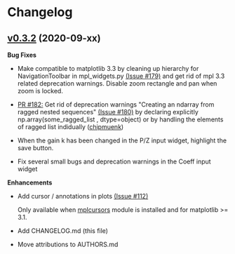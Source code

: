 # Changelog

## [v0.3.2](https://github.com/chipmuenk/pyfda/tree/v0.3.2) (2020-09-xx)

**Bug Fixes**
- Make compatible to matplotlib 3.3 by cleaning up hierarchy for NavigationToolbar in mpl_widgets.py
 [(Issue \#179)](https://github.com/chipmuenk/pyfda/issues/179) and get rid of mpl 3.3 related deprecation warnings. Disable zoom rectangle and pan when zoom is locked. 

- [PR \#182:](https://github.com/chipmuenk/pull/182) Get rid of deprecation warnings "Creating an ndarray from ragged nested sequences"  [(Issue \#180)](https://github.com/chipmuenk/pyfda/issues/180)
  by declaring explicitly np.array(some_ragged_list , dtype=object) or by handling the elements of ragged list indidually
  ([chipmuenk](https://github.com/chipmuenk))
  
- When the gain k has been changed in the P/Z input widget, highlight the save button.

- Fix several small bugs and deprecation warnings in the Coeff input widget

**Enhancements**

- Add cursor / annotations in plots [(Issue \#112)](https://github.com/chipmuenk/issues/112)

  Only available when [mplcursors](https://mplcursors.readthedocs.io/) module is installed and for matplotlib >= 3.1. 

- Add CHANGELOG.md (this file)

- Move attributions to AUTHORS.md

